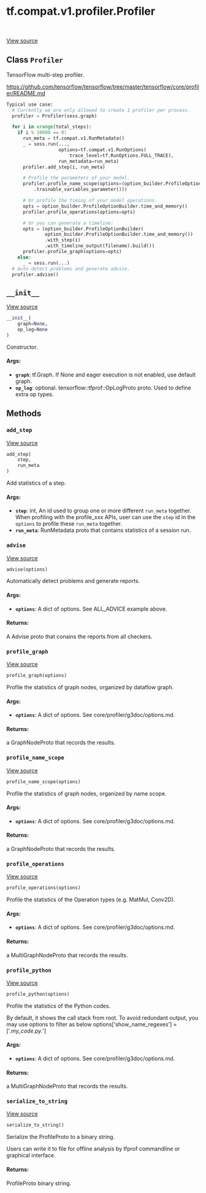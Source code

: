 <div itemscope itemtype="http://developers.google.com/ReferenceObject">
<meta itemprop="name" content="tf.compat.v1.profiler.Profiler" />
<meta itemprop="path" content="Stable" />
<meta itemprop="property" content="__init__"/>
<meta itemprop="property" content="add_step"/>
<meta itemprop="property" content="advise"/>
<meta itemprop="property" content="profile_graph"/>
<meta itemprop="property" content="profile_name_scope"/>
<meta itemprop="property" content="profile_operations"/>
<meta itemprop="property" content="profile_python"/>
<meta itemprop="property" content="serialize_to_string"/>
</div>

# tf.compat.v1.profiler.Profiler

<!-- Insert buttons -->

<table class="tfo-notebook-buttons tfo-api" align="left">
</table>

<a target="_blank" href="/code/stable/tensorflow/python/profiler/model_analyzer.py">View source</a>



## Class `Profiler`

<!-- Start diff -->
TensorFlow multi-step profiler.



<!-- Placeholder for "Used in" -->

https://github.com/tensorflow/tensorflow/tree/master/tensorflow/core/profiler/README.md

```python
Typical use case:
  # Currently we are only allowed to create 1 profiler per process.
  profiler = Profiler(sess.graph)

  for i in xrange(total_steps):
    if i % 10000 == 0:
      run_meta = tf.compat.v1.RunMetadata()
      _ = sess.run(...,
                   options=tf.compat.v1.RunOptions(
                       trace_level=tf.RunOptions.FULL_TRACE),
                   run_metadata=run_meta)
      profiler.add_step(i, run_meta)

      # Profile the parameters of your model.
      profiler.profile_name_scope(options=(option_builder.ProfileOptionBuilder
          .trainable_variables_parameter()))

      # Or profile the timing of your model operations.
      opts = option_builder.ProfileOptionBuilder.time_and_memory()
      profiler.profile_operations(options=opts)

      # Or you can generate a timeline:
      opts = (option_builder.ProfileOptionBuilder(
              option_builder.ProfileOptionBuilder.time_and_memory())
              .with_step(i)
              .with_timeline_output(filename).build())
      profiler.profile_graph(options=opts)
    else:
      _ = sess.run(...)
  # Auto detect problems and generate advice.
  profiler.advise()
```

<h2 id="__init__"><code>__init__</code></h2>

<a target="_blank" href="/code/stable/tensorflow/python/profiler/model_analyzer.py">View source</a>

``` python
__init__(
    graph=None,
    op_log=None
)
```

Constructor.


#### Args:


* <b>`graph`</b>: tf.Graph. If None and eager execution is not enabled, use
    default graph.
* <b>`op_log`</b>: optional. tensorflow::tfprof::OpLogProto proto. Used to define
    extra op types.



## Methods

<h3 id="add_step"><code>add_step</code></h3>

<a target="_blank" href="/code/stable/tensorflow/python/profiler/model_analyzer.py">View source</a>

``` python
add_step(
    step,
    run_meta
)
```

Add statistics of a step.


#### Args:


* <b>`step`</b>: int, An id used to group one or more different `run_meta` together.
    When profiling with the profile_xxx APIs, user can use the `step`
    id in the `options` to profile these `run_meta` together.
* <b>`run_meta`</b>: RunMetadata proto that contains statistics of a session run.

<h3 id="advise"><code>advise</code></h3>

<a target="_blank" href="/code/stable/tensorflow/python/profiler/model_analyzer.py">View source</a>

``` python
advise(options)
```

Automatically detect problems and generate reports.


#### Args:


* <b>`options`</b>: A dict of options. See ALL_ADVICE example above.

#### Returns:

A Advise proto that conains the reports from all checkers.


<h3 id="profile_graph"><code>profile_graph</code></h3>

<a target="_blank" href="/code/stable/tensorflow/python/profiler/model_analyzer.py">View source</a>

``` python
profile_graph(options)
```

Profile the statistics of graph nodes, organized by dataflow graph.


#### Args:


* <b>`options`</b>: A dict of options. See core/profiler/g3doc/options.md.

#### Returns:

a GraphNodeProto that records the results.


<h3 id="profile_name_scope"><code>profile_name_scope</code></h3>

<a target="_blank" href="/code/stable/tensorflow/python/profiler/model_analyzer.py">View source</a>

``` python
profile_name_scope(options)
```

Profile the statistics of graph nodes, organized by name scope.


#### Args:


* <b>`options`</b>: A dict of options. See core/profiler/g3doc/options.md.

#### Returns:

a GraphNodeProto that records the results.


<h3 id="profile_operations"><code>profile_operations</code></h3>

<a target="_blank" href="/code/stable/tensorflow/python/profiler/model_analyzer.py">View source</a>

``` python
profile_operations(options)
```

Profile the statistics of the Operation types (e.g. MatMul, Conv2D).


#### Args:


* <b>`options`</b>: A dict of options. See core/profiler/g3doc/options.md.

#### Returns:

a MultiGraphNodeProto that records the results.


<h3 id="profile_python"><code>profile_python</code></h3>

<a target="_blank" href="/code/stable/tensorflow/python/profiler/model_analyzer.py">View source</a>

``` python
profile_python(options)
```

Profile the statistics of the Python codes.

  By default, it shows the call stack from root. To avoid
  redundant output, you may use options to filter as below
    options['show_name_regexes'] = ['.*my_code.py.*']

#### Args:


* <b>`options`</b>: A dict of options. See core/profiler/g3doc/options.md.

#### Returns:

a MultiGraphNodeProto that records the results.


<h3 id="serialize_to_string"><code>serialize_to_string</code></h3>

<a target="_blank" href="/code/stable/tensorflow/python/profiler/model_analyzer.py">View source</a>

``` python
serialize_to_string()
```

Serialize the ProfileProto to a binary string.

  Users can write it to file for offline analysis by tfprof commandline
  or graphical interface.

#### Returns:

ProfileProto binary string.




